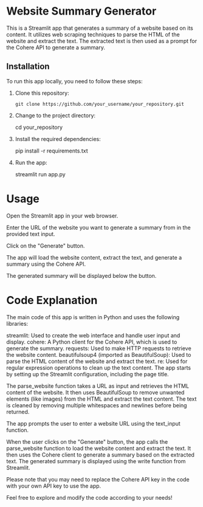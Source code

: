 # Website Summary Generator

This is a Streamlit app that generates a summary of a website based on its content. It utilizes web scraping techniques to parse the HTML of the website and extract the text. The extracted text is then used as a prompt for the Cohere API to generate a summary.

## Installation

To run this app locally, you need to follow these steps:

1. Clone this repository:

   ```shell
   git clone https://github.com/your_username/your_repository.git

2. Change to the project directory: 
  
   cd your_repository
   
3. Install the required dependencies:
   
   pip install -r requirements.txt
   
4. Run the app:
   
   streamlit run app.py
   

# Usage

Open the Streamlit app in your web browser.

Enter the URL of the website you want to generate a summary from in the provided text input.

Click on the "Generate" button.

The app will load the website content, extract the text, and generate a summary using the Cohere API.

The generated summary will be displayed below the button.

# Code Explanation
The main code of this app is written in Python and uses the following libraries:

streamlit: Used to create the web interface and handle user input and display.
cohere: A Python client for the Cohere API, which is used to generate the summary.
requests: Used to make HTTP requests to retrieve the website content.
beautifulsoup4 (imported as BeautifulSoup): Used to parse the HTML content of the website and extract the text.
re: Used for regular expression operations to clean up the text content.
The app starts by setting up the Streamlit configuration, including the page title.

The parse_website function takes a URL as input and retrieves the HTML content of the website. It then uses BeautifulSoup to remove unwanted elements (like images) from the HTML and extract the text content. The text is cleaned by removing multiple whitespaces and newlines before being returned.

The app prompts the user to enter a website URL using the text_input function.

When the user clicks on the "Generate" button, the app calls the parse_website function to load the website content and extract the text. It then uses the Cohere client to generate a summary based on the extracted text. The generated summary is displayed using the write function from Streamlit.

Please note that you may need to replace the Cohere API key in the code with your own API key to use the app.

Feel free to explore and modify the code according to your needs!
